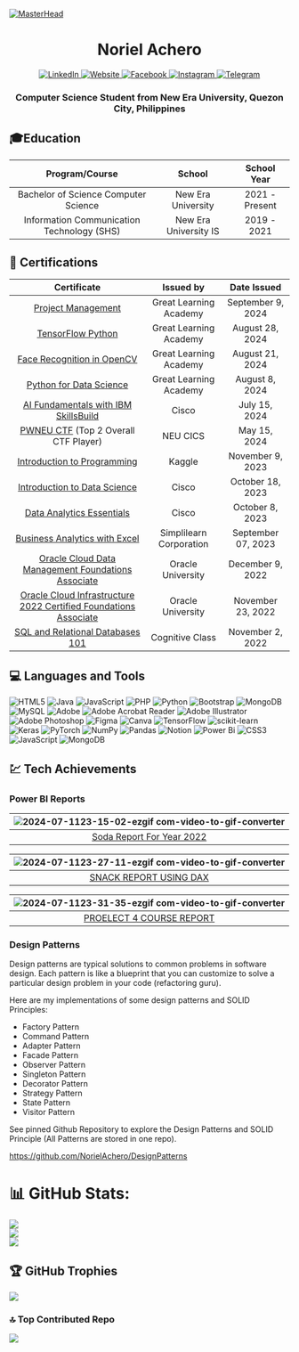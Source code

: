 [![MasterHead](https://scontent.fmnl9-4.fna.fbcdn.net/v/t1.15752-9/456281795_387283071056825_6593408050524095799_n.png?_nc_cat=106&ccb=1-7&_nc_sid=9f807c&_nc_eui2=AeE_WTkFS034jQCkMIxkyAdx5dxxkZz5hSLl3HGRnPmFIlCYsxy1gO-OAa_ZhCAv5gJIzzWQ8Xr716kJbexeH8ky&_nc_ohc=GgBIKLIsq_4Q7kNvgElTKdB&_nc_ht=scontent.fmnl9-4.fna&oh=03_Q7cD1QFLPixgb-qO03NUzZzFqY9XOo3hxtPt-GAufePhlQTVHQ&oe=66F8FB91)](https://rishavchanda.io)

<h1 align="center">Noriel Achero</h1>

<p align="center">
    <a href="https://www.linkedin.com/in/nrachero/">
        <img src="https://img.shields.io/badge/linkedin-%230077B5.svg?style=for-the-badge&logo=linkedin&logoColor=white" alt="LinkedIn">
    </a>
    <a href="mailto: acheronorielr@gmail.com">
        <img src="https://img.shields.io/badge/Gmail-D14836?style=for-the-badge&logo=gmail&logoColor=white" alt="Website">
    </a>
    <a href="https://www.facebook.com/nrachero/">
        <img src="https://img.shields.io/badge/Facebook-%231877F2.svg?style=for-the-badge&logo=Facebook&logoColor=white" alt="Facebook">
    </a>
    <a href="https://www.instagram.com/noyriel_/">
        <img src="https://img.shields.io/badge/Instagram-%23E4405F.svg?style=for-the-badge&logo=Instagram&logoColor=white" alt="Instagram">
    </a>
    <a href="https://t.me/nrachero">
        <img src="https://img.shields.io/badge/Telegram-2CA5E0?style=for-the-badge&logo=telegram&logoColor=white" alt="Telegram">
    </a>
</p>





<h3 align="center">Computer Science Student from New Era University, Quezon City, Philippines</h3>






## 🎓Education

<div align="center">

| Program/Course | School | School Year |
| :-------------: | :-----: | :-----------: |
| Bachelor of Science Computer Science | New Era University | 2021 - Present |
| Information Communication Technology (SHS) | New Era University IS | 2019 - 2021 |

</div>


## 📒 Certifications

<div align="center">

| Certificate | Issued by | Date Issued |
| :-------------: | :-----: | :-----------: |
| <a href="https://www.mygreatlearning.com/certificate/QZUDJWMM">Project Management</a> | Great Learning Academy | September 9, 2024 | 
| <a href="https://www.mygreatlearning.com/certificate/NSGNKUQM">TensorFlow Python</a> | Great Learning Academy | August 28, 2024 | 
| <a href="https://www.mygreatlearning.com/certificate/RFCGOVGX">Face Recognition in OpenCV</a> | Great Learning Academy | August 21, 2024 | 
| <a href="https://www.mygreatlearning.com/certificate/BLPTQGDG">Python for Data Science</a> | Great Learning Academy | August 8, 2024 | 
| <a href="https://www.credly.com/badges/9e297514-6538-4c44-91c2-c7cb2f57c4d6/public_url">AI Fundamentals with IBM SkillsBuild</a> | Cisco | July 15, 2024 | 
| <a href="https://drive.google.com/file/d/1cp2OEgVOorfWBYWH4hiFlPA_ymZK2ED1/view?usp=sharing">PWNEU CTF</a>  (Top 2 Overall CTF Player) | NEU CICS | May 15, 2024 | 
| <a href="https://www.kaggle.com/learn/certification/noriela/intro-to-programming">Introduction to Programming</a> | Kaggle | November 9, 2023 | 
| <a href="https://www.credly.com/badges/de80c41c-7089-4c2a-a375-774a1953485a/public_url">Introduction to Data Science</a> | Cisco | October 18, 2023 | 
| <a href="https://www.credly.com/badges/c227f7f0-98c2-40bc-a783-b5416727077c/public_url">Data Analytics Essentials</a> | Cisco | October 8, 2023|
| <a href="https://www.simplilearn.com/skillup-certificate-landing?token=eyJjb3Vyc2VfaWQiOiI2NjQiLCJjZXJ0aWZpY2F0ZV91cmwiOiJodHRwczpcL1wvY2VydGlmaWNhdGVzLnNpbXBsaWNkbi5uZXRcL3NoYXJlXC90aHVtYl80NDk4MzU4XzE2OTQwNzE0NzIucG5nIiwidXNlcm5hbWUiOiJOb3JpZWwgUi4gQWNoZXJvIn0%3D&utm_source=shared-certificate&utm_medium=lms&utm_campaign=shared-certificate-promotion&referrer=https%3A%2F%2Flms.simplilearn.com%2Fcourses%2F2738%2FBusiness-Analytics-with-Excel%2Fcertificate%2Fdownload-skillup&%24web_only=true&_branch_match_id=1228126272761800539&_branch_referrer=H4sIAAAAAAAAA8soKSkottLXL87MLcjJ1EssKNDLyczL1k%2FVz3YyMsxyNkoJdU4CAHL%2BFYAlAAAA" >Business Analytics with Excel</a> | Simplilearn Corporation | September 07, 2023 |
| <a href="https://catalog-education.oracle.com/pls/certview/sharebadge?id=9C9E664CDAE6263E64C19578F858D27149CD9A9C4708E4CDE6EC07D24B2E287B&fbclid=IwAR35LNBhQmNWmxbKfIlm8KlbDVzr-x4yJ-7gHOF3ixLRDIVSSbIZyummgek">Oracle Cloud Data Management Foundations Associate</a> |  Oracle University | December 9, 2022 |
| <a href="https://catalog-education.oracle.com/pls/certview/sharebadge?id=0EB79B5FF329CC2E00E4282868C8DF999A79A88FAE3250C3E77CABF51C8EBDE4&fbclid=IwAR3XS1StGkj_o3_VNGUu7QjDDqPmmgi2tFNkKzXpby2Rud4vck-bMULkapQ#">Oracle Cloud Infrastructure 2022 Certified Foundations Associate</a>  |  Oracle University | November 23, 2022 |
| <a href="https://courses.cognitiveclass.ai/certificates/cc986a107d5a4ebbb18a7235d65735de">SQL and Relational Databases 101</a> | Cognitive Class | November 2, 2022 |

</div>

## 💻 Languages and Tools
![HTML5](https://img.shields.io/badge/html5-%23E34F26.svg?style=for-the-badge&logo=html5&logoColor=white) ![Java](https://img.shields.io/badge/java-%23ED8B00.svg?style=for-the-badge&logo=openjdk&logoColor=white) ![JavaScript](https://img.shields.io/badge/javascript-%23323330.svg?style=for-the-badge&logo=javascript&logoColor=%23F7DF1E) ![PHP](https://img.shields.io/badge/php-%23777BB4.svg?style=for-the-badge&logo=php&logoColor=white) ![Python](https://img.shields.io/badge/python-3670A0?style=for-the-badge&logo=python&logoColor=ffdd54) ![Bootstrap](https://img.shields.io/badge/bootstrap-%238511FA.svg?style=for-the-badge&logo=bootstrap&logoColor=white) ![MongoDB](https://img.shields.io/badge/MongoDB-%234ea94b.svg?style=for-the-badge&logo=mongodb&logoColor=white) ![MySQL](https://img.shields.io/badge/mysql-4479A1.svg?style=for-the-badge&logo=mysql&logoColor=white) ![Adobe](https://img.shields.io/badge/adobe-%23FF0000.svg?style=for-the-badge&logo=adobe&logoColor=white) ![Adobe Acrobat Reader](https://img.shields.io/badge/Adobe%20Acrobat%20Reader-EC1C24.svg?style=for-the-badge&logo=Adobe%20Acrobat%20Reader&logoColor=white) ![Adobe Illustrator](https://img.shields.io/badge/adobe%20illustrator-%23FF9A00.svg?style=for-the-badge&logo=adobe%20illustrator&logoColor=white) ![Adobe Photoshop](https://img.shields.io/badge/adobe%20photoshop-%2331A8FF.svg?style=for-the-badge&logo=adobe%20photoshop&logoColor=white) ![Figma](https://img.shields.io/badge/figma-%23F24E1E.svg?style=for-the-badge&logo=figma&logoColor=white) ![Canva](https://img.shields.io/badge/Canva-%2300C4CC.svg?style=for-the-badge&logo=Canva&logoColor=white) ![TensorFlow](https://img.shields.io/badge/TensorFlow-%23FF6F00.svg?style=for-the-badge&logo=TensorFlow&logoColor=white) ![scikit-learn](https://img.shields.io/badge/scikit--learn-%23F7931E.svg?style=for-the-badge&logo=scikit-learn&logoColor=white) ![Keras](https://img.shields.io/badge/Keras-%23D00000.svg?style=for-the-badge&logo=Keras&logoColor=white) ![PyTorch](https://img.shields.io/badge/PyTorch-%23EE4C2C.svg?style=for-the-badge&logo=PyTorch&logoColor=white) ![NumPy](https://img.shields.io/badge/numpy-%23013243.svg?style=for-the-badge&logo=numpy&logoColor=white) ![Pandas](https://img.shields.io/badge/pandas-%23150458.svg?style=for-the-badge&logo=pandas&logoColor=white) ![Notion](https://img.shields.io/badge/Notion-%23000000.svg?style=for-the-badge&logo=notion&logoColor=white) ![Power Bi](https://img.shields.io/badge/power_bi-F2C811?style=for-the-badge&logo=powerbi&logoColor=black) ![CSS3](https://img.shields.io/badge/css3-%231572B6.svg?style=for-the-badge&logo=css3&logoColor=white) ![JavaScript](https://img.shields.io/badge/javascript-%23323330.svg?style=for-the-badge&logo=javascript&logoColor=%23F7DF1E) ![MongoDB](https://img.shields.io/badge/MongoDB-%234ea94b.svg?style=for-the-badge&logo=mongodb&logoColor=white)


## 💹 Tech Achievements 
### Power BI Reports

<div align="center">

| ![2024-07-1123-15-02-ezgif com-video-to-gif-converter](https://github.com/NorielAchero/NorielAchero/assets/142378544/d24e462f-9f0c-495f-836d-280f7ad2baf3) |
|-------------|
| <div align="center">  <a href="https://app.powerbi.com/view?r=eyJrIjoiOGQ5NmNkMWYtYzMxMC00ZjFhLThmZmUtNGQ2NjE0MzVhNGExIiwidCI6IjIyM2YyMDAyLTc2NjktNDQyZC04MTUyLTdjMGU0ZTE3YTc1YSIsImMiOjEwfQ%3D%3D">Soda Report For Year 2022</a> </div> |

| ![2024-07-1123-27-11-ezgif com-video-to-gif-converter](https://github.com/NorielAchero/NorielAchero/assets/142378544/b1a70de8-f820-47c9-9b53-b5db50926c71) |
|-------------|
| <div align="center">  <a href="https://app.powerbi.com/view?r=eyJrIjoiNDJlOWM2YzctMzBkYy00YTliLTg3YTEtZGY4NWNmOTBmODI0IiwidCI6IjIyM2YyMDAyLTc2NjktNDQyZC04MTUyLTdjMGU0ZTE3YTc1YSIsImMiOjEwfQ%3D%3D">SNACK REPORT USING DAX</a> </div> |

| ![2024-07-1123-31-35-ezgif com-video-to-gif-converter](https://github.com/NorielAchero/NorielAchero/assets/142378544/da249487-df2c-491b-87c2-af2bb0ae999c)|
|-------------|
| <div align="center">  <a href="https://app.powerbi.com/view?r=eyJrIjoiZDkzNTFhMDItY2M5ZC00ZjU5LWI0ZTctZjNiMzA3MTcyYmMyIiwidCI6IjIyM2YyMDAyLTc2NjktNDQyZC04MTUyLTdjMGU0ZTE3YTc1YSIsImMiOjEwfQ%3D%3D">PROELECT 4 COURSE REPORT</a> </div> |

</div>

### Design Patterns

Design patterns are typical solutions to common problems in software design. Each pattern is like a blueprint that you can customize to solve a particular design problem in your code (refactoring guru).

Here are my implementations of some design patterns and SOLID Principles:
- Factory Pattern
- Command Pattern 
- Adapter Pattern
- Facade Pattern
- Observer Pattern
- Singleton Pattern
- Decorator Pattern
- Strategy Pattern
- State Pattern
- Visitor Pattern

See pinned Github Repository to explore the Design Patterns and SOLID Principle (All Patterns are stored in one repo).

https://github.com/NorielAchero/DesignPatterns


# 📊 GitHub Stats:
![](https://github-readme-stats.vercel.app/api?username=NorielAchero&theme=dark&hide_border=false&include_all_commits=false&count_private=false)<br/>
![](https://github-readme-streak-stats.herokuapp.com/?user=NorielAchero&theme=dark&hide_border=false)<br/>
![](https://github-readme-stats.vercel.app/api/top-langs/?username=NorielAchero&theme=dark&hide_border=false&include_all_commits=false&count_private=false&layout=compact)

## 🏆 GitHub Trophies
![](https://github-profile-trophy.vercel.app/?username=NorielAchero&theme=radical&no-frame=true&no-bg=false&margin-w=4)

### 🔝 Top Contributed Repo
![](https://github-contributor-stats.vercel.app/api?username=NorielAchero&limit=5&theme=dark&combine_all_yearly_contributions=true)


